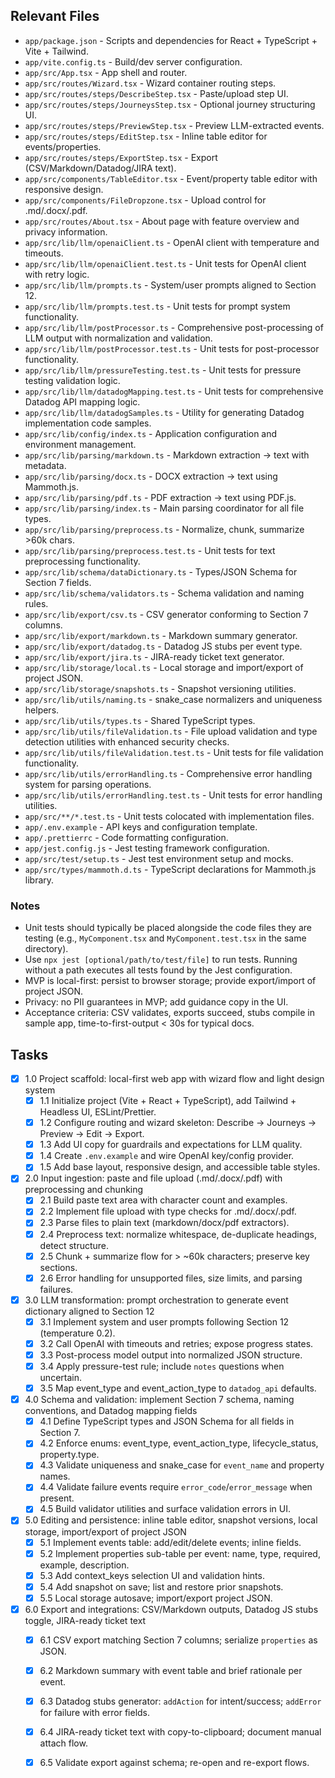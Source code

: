 ## Relevant Files

- `app/package.json` - Scripts and dependencies for React + TypeScript + Vite + Tailwind.
- `app/vite.config.ts` - Build/dev server configuration.
- `app/src/App.tsx` - App shell and router.
- `app/src/routes/Wizard.tsx` - Wizard container routing steps.
- `app/src/routes/steps/DescribeStep.tsx` - Paste/upload step UI.
- `app/src/routes/steps/JourneysStep.tsx` - Optional journey structuring UI.
- `app/src/routes/steps/PreviewStep.tsx` - Preview LLM-extracted events.
- `app/src/routes/steps/EditStep.tsx` - Inline table editor for events/properties.
- `app/src/routes/steps/ExportStep.tsx` - Export (CSV/Markdown/Datadog/JIRA text).
- `app/src/components/TableEditor.tsx` - Event/property table editor with responsive design.
- `app/src/components/FileDropzone.tsx` - Upload control for .md/.docx/.pdf.
- `app/src/routes/About.tsx` - About page with feature overview and privacy information.
- `app/src/lib/llm/openaiClient.ts` - OpenAI client with temperature and timeouts.
- `app/src/lib/llm/openaiClient.test.ts` - Unit tests for OpenAI client with retry logic.
- `app/src/lib/llm/prompts.ts` - System/user prompts aligned to Section 12.
- `app/src/lib/llm/prompts.test.ts` - Unit tests for prompt system functionality.
- `app/src/lib/llm/postProcessor.ts` - Comprehensive post-processing of LLM output with normalization and validation.
- `app/src/lib/llm/postProcessor.test.ts` - Unit tests for post-processor functionality.
- `app/src/lib/llm/pressureTesting.test.ts` - Unit tests for pressure testing validation logic.
- `app/src/lib/llm/datadogMapping.test.ts` - Unit tests for comprehensive Datadog API mapping logic.
- `app/src/lib/llm/datadogSamples.ts` - Utility for generating Datadog implementation code samples.
- `app/src/lib/config/index.ts` - Application configuration and environment management.
- `app/src/lib/parsing/markdown.ts` - Markdown extraction → text with metadata.
- `app/src/lib/parsing/docx.ts` - DOCX extraction → text using Mammoth.js.
- `app/src/lib/parsing/pdf.ts` - PDF extraction → text using PDF.js.
- `app/src/lib/parsing/index.ts` - Main parsing coordinator for all file types.
- `app/src/lib/parsing/preprocess.ts` - Normalize, chunk, summarize >60k chars.
- `app/src/lib/parsing/preprocess.test.ts` - Unit tests for text preprocessing functionality.
- `app/src/lib/schema/dataDictionary.ts` - Types/JSON Schema for Section 7 fields.
- `app/src/lib/schema/validators.ts` - Schema validation and naming rules.
- `app/src/lib/export/csv.ts` - CSV generator conforming to Section 7 columns.
- `app/src/lib/export/markdown.ts` - Markdown summary generator.
- `app/src/lib/export/datadog.ts` - Datadog JS stubs per event type.
- `app/src/lib/export/jira.ts` - JIRA-ready ticket text generator.
- `app/src/lib/storage/local.ts` - Local storage and import/export of project JSON.
- `app/src/lib/storage/snapshots.ts` - Snapshot versioning utilities.
- `app/src/lib/utils/naming.ts` - snake_case normalizers and uniqueness helpers.
- `app/src/lib/utils/types.ts` - Shared TypeScript types.
- `app/src/lib/utils/fileValidation.ts` - File upload validation and type detection utilities with enhanced security checks.
- `app/src/lib/utils/fileValidation.test.ts` - Unit tests for file validation functionality.
- `app/src/lib/utils/errorHandling.ts` - Comprehensive error handling system for parsing operations.
- `app/src/lib/utils/errorHandling.test.ts` - Unit tests for error handling utilities.
- `app/src/**/*.test.ts` - Unit tests colocated with implementation files.
- `app/.env.example` - API keys and configuration template.
- `app/.prettierrc` - Code formatting configuration.
- `app/jest.config.js` - Jest testing framework configuration.
- `app/src/test/setup.ts` - Jest test environment setup and mocks.
- `app/src/types/mammoth.d.ts` - TypeScript declarations for Mammoth.js library.

### Notes

- Unit tests should typically be placed alongside the code files they are testing (e.g., `MyComponent.tsx` and `MyComponent.test.tsx` in the same directory).
- Use `npx jest [optional/path/to/test/file]` to run tests. Running without a path executes all tests found by the Jest configuration.
- MVP is local-first: persist to browser storage; provide export/import of project JSON.
- Privacy: no PII guarantees in MVP; add guidance copy in the UI.
- Acceptance criteria: CSV validates, exports succeed, stubs compile in sample app, time-to-first-output < 30s for typical docs.

## Tasks

- [x] 1.0 Project scaffold: local-first web app with wizard flow and light design system
  - [x] 1.1 Initialize project (Vite + React + TypeScript), add Tailwind + Headless UI, ESLint/Prettier.
  - [x] 1.2 Configure routing and wizard skeleton: Describe → Journeys → Preview → Edit → Export.
  - [x] 1.3 Add UI copy for guardrails and expectations for LLM quality.
  - [x] 1.4 Create `.env.example` and wire OpenAI key/config provider.
  - [x] 1.5 Add base layout, responsive design, and accessible table styles.

- [x] 2.0 Input ingestion: paste and file upload (.md/.docx/.pdf) with preprocessing and chunking
  - [x] 2.1 Build paste text area with character count and examples.
  - [x] 2.2 Implement file upload with type checks for .md/.docx/.pdf.
  - [x] 2.3 Parse files to plain text (markdown/docx/pdf extractors).
  - [x] 2.4 Preprocess text: normalize whitespace, de-duplicate headings, detect structure.
  - [x] 2.5 Chunk + summarize flow for > ~60k characters; preserve key sections.
  - [x] 2.6 Error handling for unsupported files, size limits, and parsing failures.

- [x] 3.0 LLM transformation: prompt orchestration to generate event dictionary aligned to Section 12
  - [x] 3.1 Implement system and user prompts following Section 12 (temperature 0.2).
  - [x] 3.2 Call OpenAI with timeouts and retries; expose progress states.
  - [x] 3.3 Post-process model output into normalized JSON structure.
  - [x] 3.4 Apply pressure-test rule; include `notes` questions when uncertain.
  - [x] 3.5 Map event_type and event_action_type to `datadog_api` defaults.

- [x] 4.0 Schema and validation: implement Section 7 schema, naming conventions, and Datadog mapping fields
  - [x] 4.1 Define TypeScript types and JSON Schema for all fields in Section 7.
  - [x] 4.2 Enforce enums: event_type, event_action_type, lifecycle_status, property.type.
  - [x] 4.3 Validate uniqueness and snake_case for `event_name` and property names.
  - [x] 4.4 Validate failure events require `error_code`/`error_message` when present.
  - [x] 4.5 Build validator utilities and surface validation errors in UI.

- [x] 5.0 Editing and persistence: inline table editor, snapshot versions, local storage, import/export of project JSON
  - [x] 5.1 Implement events table: add/edit/delete events; inline fields.
  - [x] 5.2 Implement properties sub-table per event: name, type, required, example, description.
  - [x] 5.3 Add context_keys selection UI and validation hints.
  - [x] 5.4 Add snapshot on save; list and restore prior snapshots.
  - [x] 5.5 Local storage autosave; import/export project JSON.

- [x] 6.0 Export and integrations: CSV/Markdown outputs, Datadog JS stubs toggle, JIRA-ready ticket text
  - [x] 6.1 CSV export matching Section 7 columns; serialize `properties` as JSON.
  - [x] 6.2 Markdown summary with event table and brief rationale per event.
  - [x] 6.3 Datadog stubs generator: `addAction` for intent/success; `addError` for failure with error fields.
  - [x] 6.4 JIRA-ready ticket text with copy-to-clipboard; document manual attach flow.
  - [x] 6.5 Validate export against schema; re-open and re-export flows.

